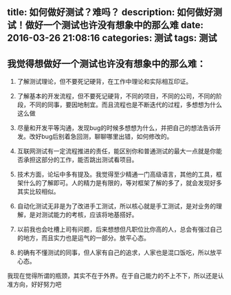title: 如何做好测试？难吗？
description: 如何做好测试！做好一个测试也许没有想象中的那么难
date: 2016-03-26 21:08:16
categories: 测试
tags: 测试
---
我觉得想做好一个测试也许没有想象中的那么难：
---
1. 了解测试理论，但不要死记硬背，在工作中理论和实际相互印证。

2. 了解基本的开发流程，但不要死记硬背，不同的项目，不同的公司，不同的阶段，不同的同事，要因地制宜。而且流程也是不断迭代的过程，多想想为什么这么做

3. 尽量和开发平等沟通，发现bug的时候多想想为什么，并把自己的想法告诉开发。改好bug后别着急回测，聊聊哪里出错，如何修改的。

4. 互联网测试有一定流程推进的责任，能区别你和普通测试的最大一点就是你能否承担这部分的工作，能否跳出测试看项目。

5. 技术方面，论坛中多有提及。我觉得至少精通一门高级语言，其他的工具，框架什么的了解即可。人的精力是有限的，等对框架了解的多了，就会发现好多其实比较相似。

6. 自动化测试无非是为了改进手工测试，所以核心就是手工测试，是对业务的理解，是对测试能力的考核，应该将地基搭好。

<!--more-->

7. 以前我也会吐槽上司有问题，后来想想但凡职位比你高的人，总会有强过自己的地方，而且实力也是运气的一部分。放平心态。

8. 的确有不懂测试的同事，但人家有自己的追求，人家也是混口饭吃，所以放平心态。

我现在觉得所谓的瓶颈，其实不在于外界。在于自己能力的不上不下，所以还是认准方向，好好努力吧

